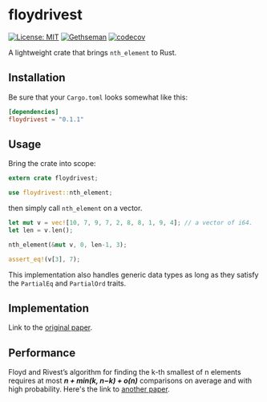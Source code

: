 # floydrivest

[![License: MIT](https://img.shields.io/badge/License-MIT-yellow.svg)](https://opensource.org/licenses/MIT)
[![Gethseman](https://circleci.com/gh/Gethseman/floydrivest.svg?style=shield)](https://app.circleci.com/pipelines/github/Gethseman/floydrivest)
[![codecov](https://codecov.io/gh/Gethseman/floydrivest/branch/master/graph/badge.svg)](https://codecov.io/gh/Gethseman/floydrivest)

A lightweight crate that brings `nth_element` to Rust.

## Installation 

Be sure that your `Cargo.toml` looks somewhat like this:
```toml
[dependencies]
floydrivest = "0.1.1"
```
## Usage

Bring the crate into scope:

```rust
extern crate floydrivest;

use floydrivest::nth_element;
```
then  simply call `nth_element` on a vector.

```rust
let mut v = vec![10, 7, 9, 7, 2, 8, 8, 1, 9, 4]; // a vector of i64.
let len = v.len();

nth_element(&mut v, 0, len-1, 3);

assert_eq!(v[3], 7);
```

This implementation also handles generic data types as long as they satisfy the `PartialEq` and `PartialOrd` traits.

## Implementation

Link to the [original paper](http://citeseerx.ist.psu.edu/viewdoc/download?doi=10.1.1.309.7108&rep=rep1&type=pdf).

## Performance

Floyd and Rivest’s algorithm for finding the k-th smallest of n elements requires at most __*n + min(k, n−k) + o(n)*__ comparisons on average and with high probability. Here's the link to [another paper](https://pdf.sciencedirectassets.com/271538/1-s2.0-S0304397505X06053/1-s2.0-S0304397505004081/main.pdf?X-Amz-Security-Token=IQoJb3JpZ2luX2VjEFAaCXVzLWVhc3QtMSJHMEUCIQDl%2F9cPuNXqSVgoeYJ99N9%2FR1fZEziJbYxXKIsoJ7FVTwIgYGDaDtCQwiGSl0PU6cE5yOK3CV%2Bm8CgqJhONLCT%2BBtIqtAMIKRADGgwwNTkwMDM1NDY4NjUiDBlhPv3vVEGQm4qiJyqRA7aLGldU3%2BiSKo9b6xM2nAEyZjlHOjtF0ktwUnfdGsEgZzgO2IYnEb4z01M64Vhipoopsc5hd7pLyYJZuW2M9Gw291mK7IZz%2FC3PJjGs%2BNYgBJRm%2Fwm%2FKEsm7jWCgPv2oUK55xFO2ZXFPPcNFzauDNkqebUtlrj5lglM7f68PSIDKlPTbzH6V108p7E2dI%2BRBBRg6AZpZdSIYIXzv0miVkwjAUBIEyEz4%2B4E3JQGwhj2lKz5nfeA713w2u2WWH779Sg1Ti6zxAHmoZo5R3x7srDCJWvBEGevqBzqRKpeIZGzANiJKqUHNnXNt7mdcY4GU0KrC62wdRkmhky5n4ab1EqLL5m793GgIItVAggR7N5gE%2FoyYR7Oee6%2FZeibLwSoJyRZgZj7I%2FQkcADKUOZTyGRDwNKBlErZrhpNcloOSp3F2W6OpqMXRQvbFlXyamexfk11exiuddhQqyi4yLYsd6LvMcCyQFsqd98HNQWK4qbzhTcZa%2B2lZdU%2FJ8a9iWsI0Z9ujUmkrEo1TAkXWPmuSHw6MN%2FQvvkFOusBVthNwgsUEim4JYbkDmzbucbRCpecT34O148zcYrftPNWZ1M14gI6pL3Y7Jzf1jJoIDjlJamRqgKxQfEFuMKlmW%2Fc2D5MbFrgUla7ewXuPsIYaDknTA227PQGzmeao45aYktYnEP0nw41W%2FDTlPxmqFf9J35uwne4BSYZjmPRyiD3Svy6n9EA%2F2ZzJlDh9OuKHHMtsC5hNEWAvEQbcy15lBgLZhEf1ZylwC7PI8R7q6wPnK3C2OGinMYu2vuwS0cmMhrAB7C0IY0Xuu68fDGofPGp6pnFjnjq%2FNurq3%2BenRw1cPG2eYPKEXhWwg%3D%3D&X-Amz-Algorithm=AWS4-HMAC-SHA256&X-Amz-Date=20200809T075125Z&X-Amz-SignedHeaders=host&X-Amz-Expires=300&X-Amz-Credential=ASIAQ3PHCVTY6TADYCRC%2F20200809%2Fus-east-1%2Fs3%2Faws4_request&X-Amz-Signature=9d7ddacf9fa23c5dceebfc032db6f212dd18cea0f63e0b4693f63d7cf795bbf1&hash=fa70d2d7494148faece1fa7d317c6d39127465a0e9cbaa204fa1423f5fdf85a1&host=68042c943591013ac2b2430a89b270f6af2c76d8dfd086a07176afe7c76c2c61&pii=S0304397505004081&tid=spdf-eef374c0-5cab-40f8-be65-cde644439ebb&sid=23bf34414d6ab740a758d979eb54cef1d3adgxrqb&type=client1).
